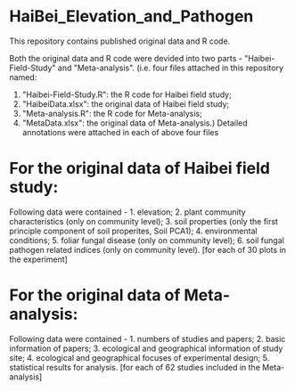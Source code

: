 # HaiBei_Elevation_and_Pathogen
This repository contains published original data and R code.

Both the original data and R code were devided into two parts - "Haibei-Field-Study" and "Meta-analysis".
(i.e. four files attached in this repository named:
   1. "Haibei-Field-Study.R": the R code for Haibei field study;
   2. "HaibeiData.xlsx": the original data of Haibei field study;
   3. "Meta-analysis.R": the R code for Meta-analysis;
   4. "MetaData.xlsx": the original data of Meta-analysis.)
Detailed annotations were attached in each of above four files

# For the original data of Haibei field study:
  Following data were contained - 1. elevation;
                                  2. plant community characteristics (only on community level);
                                  3. soil properties (only the first principle component of soil properites, Soil PCA1);
                                  4. environmental conditions;
                                  5. foliar fungal disease (only on community level);
                                  6. soil fungal pathogen related indices (only on community level).
                                  [for each of 30 plots in the experiment]
# For the original data of Meta-analysis:
  Following data were contained - 1. numbers of studies and papers;
                                  2. basic information of papers;
                                  3. ecological and geographical information of study site;
                                  4. ecological and geographical focuses of experimental design;
                                  5. statistical results for analysis.
                                  [for each of 62 studies included in the Meta-analysis]
                                  

